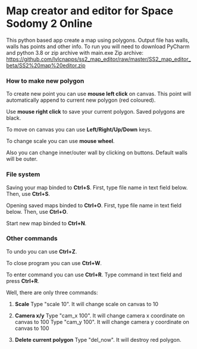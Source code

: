 # Map creator and editor for Space Sodomy 2 Online
This python based app create a map using polygons. Output file has walls, walls has points and other info.
To run you will need to download PyCharm and python 3.8 or zip archive with main.exe
Zip archive: https://github.com/lvlcnapps/ss2_map_editor/raw/master/SS2_map_editor_beta/SS2%20map%20editor.zip

### How to make new polygon
To create new point you can use **mouse left click** on canvas. This point will automatically append to current new polygon (red coloured).

Use **mouse right click** to save your current polygon. Saved polygons are black.

To move on canvas you can use **Left/Right/Up/Down** keys.

To change scale you can use **mouse wheel**.

Also you can change inner/outer wall by clicking on buttons. Default walls will be outer.

### File system
Saving your map binded to **Ctrl+S**.
First, type file name in text field below. Then, use  **Ctrl+S**.

Opening saved maps binded to  **Ctrl+O**.
First, type file name in text field below. Then, use  **Ctrl+O**.

Start new map binded to  **Ctrl+N**.

### Other commands
To undo you can use **Ctrl+Z**.

To close program you can use **Ctrl+W**.

To enter command you can use **Ctrl+R**.
Type command in text field and press **Ctrl+R**.

Well, there are only three commands: 
1. **Scale**
Type "scale 10". It will change scale on canvas to 10

2. **Camera x/y**
Type "cam_x 100". It will change camera x coordinate on canvas to 100
Type "cam_y 100". It will change camera y coordinate on canvas to 100

3. **Delete current polygon**
Type "del_now". It will destroy red polygon. 
